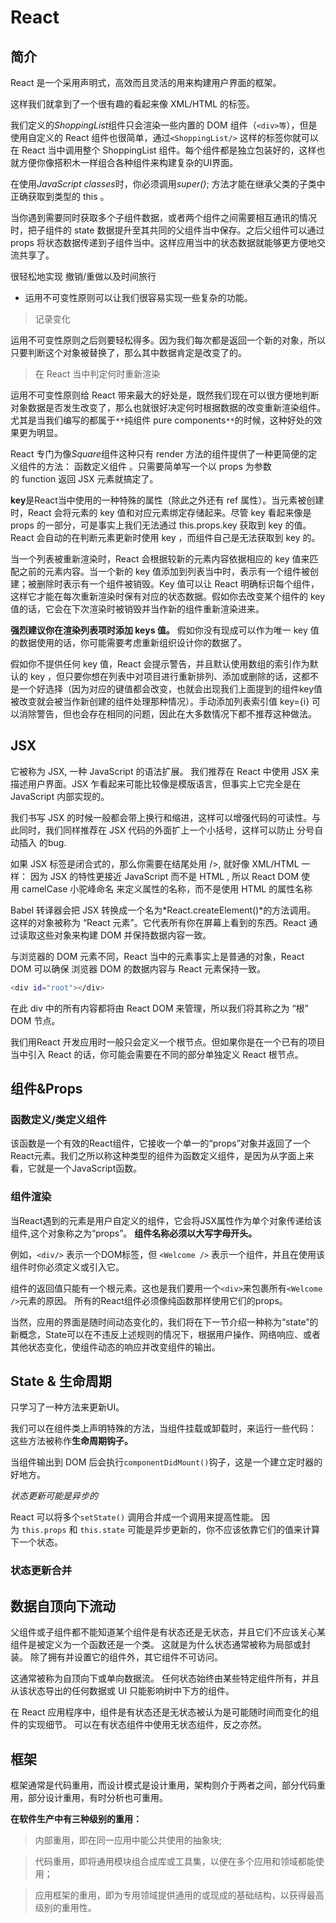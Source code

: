 # React

## 简介

React 是一个采用声明式，高效而且灵活的用来构建用户界面的框架。

这样我们就拿到了一个很有趣的看起来像 XML/HTML 的标签。

我们定义的*ShoppingList*组件只会渲染一些内置的 DOM 组件（`<div>等`），但是使用自定义的 React 组件也很简单，通过`<ShoppingList/>` 这样的标签你就可以在 React 当中调用整个 ShoppingList 组件。每个组件都是独立包装好的，这样也就方便你像搭积木一样组合各种组件来构建复杂的UI界面。

在使用*JavaScript classes*时，你必须调用*super()*; 方法才能在继承父类的子类中正确获取到类型的 this 。

当你遇到需要同时获取多个子组件数据，或者两个组件之间需要相互通讯的情况时，把子组件的 state 数据提升至其共同的父组件当中保存。之后父组件可以通过 props 将状态数据传递到子组件当中。这样应用当中的状态数据就能够更方便地交流共享了。

很轻松地实现 撤销/重做以及时间旅行

* 运用不可变性原则可以让我们很容易实现一些复杂的功能。

>记录变化

运用不可变性原则之后则要轻松得多。因为我们每次都是返回一个新的对象，所以只要判断这个对象被替换了，那么其中数据肯定是改变了的。

>在 React 当中判定何时重新渲染

运用不可变性原则给 React 带来最大的好处是，既然我们现在可以很方便地判断对象数据是否发生改变了，那么也就很好决定何时根据数据的改变重新渲染组件。尤其是当我们编写的都属于`**`纯组件 pure components`**`的时候，这种好处的效果更为明显。

React 专门为像*Square*组件这种只有 render 方法的组件提供了一种更简便的定义组件的方法： 函数定义组件 。只需要简单写一个以 props 为参数的 function 返回 JSX 元素就搞定了。

**key**是React当中使用的一种特殊的属性（除此之外还有 ref 属性）。当元素被创建时，React 会将元素的 key 值和对应元素绑定存储起来。尽管 key 看起来像是 props 的一部分，可是事实上我们无法通过 this.props.key 获取到 key 的值。React 会自动的在判断元素更新时使用 key ，而组件自己是无法获取到 key 的。

当一个列表被重新渲染时，React 会根据较新的元素内容依据相应的 key 值来匹配之前的元素内容。当一个新的 key 值添加到列表当中时，表示有一个组件被创建；被删除时表示有一个组件被销毁。Key 值可以让 React 明确标识每个组件，这样它才能在每次重新渲染时保有对应的状态数据。假如你去改变某个组件的 key 值的话，它会在下次渲染时被销毁并当作新的组件重新渲染进来。

**强烈建议你在渲染列表项时添加 keys 值。** 假如你没有现成可以作为唯一 key 值的数据使用的话，你可能需要考虑重新组织设计你的数据了。

假如你不提供任何 key 值，React 会提示警告，并且默认使用数组的索引作为默认的 key ，但只要你想在列表中对项目进行重新排列、添加或删除的话，这都不是一个好选择（因为对应的键值都会改变，也就会出现我们上面提到的组件key值被改变就会被当作新创建的组件处理那种情况）。手动添加列表索引值 key={i} 可以消除警告，但也会存在相同的问题，因此在大多数情况下都不推荐这种做法。

## JSX

它被称为 JSX, 一种 JavaScript 的语法扩展。 我们推荐在 React 中使用 JSX 来描述用户界面。JSX 乍看起来可能比较像是模版语言，但事实上它完全是在 JavaScript 内部实现的。

我们书写 JSX 的时候一般都会带上换行和缩进，这样可以增强代码的可读性。与此同时，我们同样推荐在 JSX 代码的外面扩上一个小括号，这样可以防止 分号自动插入 的bug.

如果 JSX 标签是闭合式的，那么你需要在结尾处用 />, 就好像 XML/HTML 一样：
因为 JSX 的特性更接近 JavaScript 而不是 HTML , 所以 React DOM 使用 camelCase 小驼峰命名 来定义属性的名称，而不是使用 HTML 的属性名称

Babel 转译器会把 JSX 转换成一个名为*React.createElement()*的方法调用。
这样的对象被称为 “React 元素”。它代表所有你在屏幕上看到的东西。React 通过读取这些对象来构建 DOM 并保持数据内容一致。

与浏览器的 DOM 元素不同，React 当中的元素事实上是普通的对象，React DOM 可以确保 浏览器 DOM 的数据内容与 React 元素保持一致。
```bash
<div id="root"></div>
```
在此 div 中的所有内容都将由 React DOM 来管理，所以我们将其称之为 “根” DOM 节点。

我们用React 开发应用时一般只会定义一个根节点。但如果你是在一个已有的项目当中引入 React 的话，你可能会需要在不同的部分单独定义 React 根节点。

## 组件&Props

### 函数定义/类定义组件

该函数是一个有效的React组件，它接收一个单一的“props”对象并返回了一个React元素。我们之所以称这种类型的组件为函数定义组件，是因为从字面上来看，它就是一个JavaScript函数。

### 组件渲染

当React遇到的元素是用户自定义的组件，它会将JSX属性作为单个对象传递给该组件,这个对象称之为“props”。
**组件名称必须以大写字母开头。**

例如，`<div/>` 表示一个DOM标签，但 `<Welcome />` 表示一个组件，并且在使用该组件时你必须定义或引入它。

组件的返回值只能有一个根元素。这也是我们要用一个`<div>`来包裹所有`<Welcome />`元素的原因。
所有的React组件必须像纯函数那样使用它们的props。

当然，应用的界面是随时间动态变化的，我们将在下一节介绍一种称为“state”的新概念，State可以在不违反上述规则的情况下，根据用户操作、网络响应、或者其他状态变化，使组件动态的响应并改变组件的输出。

## State & 生命周期

只学习了一种方法来更新UI。

我们可以在组件类上声明特殊的方法，当组件挂载或卸载时，来运行一些代码：
这些方法被称作**生命周期钩子。**

当组件输出到 DOM 后会执行`componentDidMount()`钩子，这是一个建立定时器的好地方。

*状态更新可能是异步的*

React 可以将多个`setState()` 调用合并成一个调用来提高性能。
因为 `this.props` 和 `this.state` 可能是异步更新的，你不应该依靠它们的值来计算下一个状态。

### 状态更新合并

## 数据自顶向下流动

父组件或子组件都不能知道某个组件是有状态还是无状态，并且它们不应该关心某组件是被定义为一个函数还是一个类。
这就是为什么状态通常被称为局部或封装。 除了拥有并设置它的组件外，其它组件不可访问。

这通常被称为自顶向下或单向数据流。 任何状态始终由某些特定组件所有，并且从该状态导出的任何数据或 UI 只能影响树中下方的组件。

在 React 应用程序中，组件是有状态还是无状态被认为是可能随时间而变化的组件的实现细节。 可以在有状态组件中使用无状态组件，反之亦然。

## 框架

框架通常是代码重用，而设计模式是设计重用，架构则介于两者之间，部分代码重用，部分设计重用，有时分析也可重用。

**在软件生产中有三种级别的重用：**

>内部重用，即在同一应用中能公共使用的抽象块;

>代码重用，即将通用模块组合成库或工具集，以便在多个应用和领域都能使用；

>应用框架的重用，即为专用领域提供通用的或现成的基础结构，以获得最高级别的重用性。